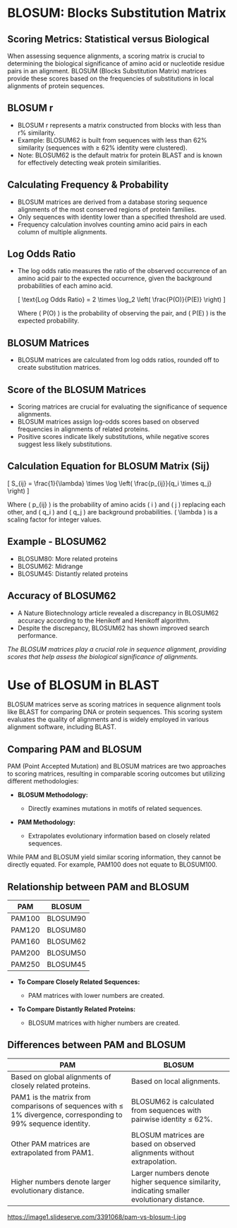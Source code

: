 <!-- https://en.wikipedia.org/wiki/BLOSUM -->
# BLOSUM: Blocks Substitution Matrix

## Scoring Metrics: Statistical versus Biological

When assessing sequence alignments, a scoring matrix is crucial to determining the biological significance of amino acid or nucleotide residue pairs in an alignment. BLOSUM (Blocks Substitution Matrix) matrices provide these scores based on the frequencies of substitutions in local alignments of protein sequences.

## BLOSUM r

- BLOSUM r represents a matrix constructed from blocks with less than r% similarity.
- Example: BLOSUM62 is built from sequences with less than 62% similarity (sequences with ≥ 62% identity were clustered).
- Note: BLOSUM62 is the default matrix for protein BLAST and is known for effectively detecting weak protein similarities.

## Calculating Frequency & Probability

- BLOSUM matrices are derived from a database storing sequence alignments of the most conserved regions of protein families.
- Only sequences with identity lower than a specified threshold are used.
- Frequency calculation involves counting amino acid pairs in each column of multiple alignments.

## Log Odds Ratio

- The log odds ratio measures the ratio of the observed occurrence of an amino acid pair to the expected occurrence, given the background probabilities of each amino acid.
  
  \[ \text{Log Odds Ratio} = 2 \times \log_2 \left( \frac{P(O)}{P(E)} \right) \]

  Where \( P(O) \) is the probability of observing the pair, and \( P(E) \) is the expected probability.

## BLOSUM Matrices

- BLOSUM matrices are calculated from log odds ratios, rounded off to create substitution matrices.
  
## Score of the BLOSUM Matrices

- Scoring matrices are crucial for evaluating the significance of sequence alignments.
- BLOSUM matrices assign log-odds scores based on observed frequencies in alignments of related proteins.
- Positive scores indicate likely substitutions, while negative scores suggest less likely substitutions.

## Calculation Equation for BLOSUM Matrix (Sij)

\[ S_{ij} = \frac{1}{\lambda} \times \log \left( \frac{p_{ij}}{q_i \times q_j} \right) \]

Where \( p_{ij} \) is the probability of amino acids \( i \) and \( j \) replacing each other, and \( q_i \) and \( q_j \) are background probabilities. \( \lambda \) is a scaling factor for integer values.

## Example - BLOSUM62

- BLOSUM80: More related proteins
- BLOSUM62: Midrange
- BLOSUM45: Distantly related proteins

## Accuracy of BLOSUM62

- A Nature Biotechnology article revealed a discrepancy in BLOSUM62 accuracy according to the Henikoff and Henikoff algorithm.
- Despite the discrepancy, BLOSUM62 has shown improved search performance.

*The BLOSUM matrices play a crucial role in sequence alignment, providing scores that help assess the biological significance of alignments.*


# Use of BLOSUM in BLAST

BLOSUM matrices serve as scoring matrices in sequence alignment tools like BLAST for comparing DNA or protein sequences. This scoring system evaluates the quality of alignments and is widely employed in various alignment software, including BLAST.

## Comparing PAM and BLOSUM

PAM (Point Accepted Mutation) and BLOSUM matrices are two approaches to scoring matrices, resulting in comparable scoring outcomes but utilizing different methodologies:

- **BLOSUM Methodology:**
  - Directly examines mutations in motifs of related sequences.

- **PAM Methodology:**
  - Extrapolates evolutionary information based on closely related sequences.

While PAM and BLOSUM yield similar scoring information, they cannot be directly equated. For example, PAM100 does not equate to BLOSUM100.

## Relationship between PAM and BLOSUM

| PAM      | BLOSUM   |
|----------|----------|
| PAM100   | BLOSUM90 |
| PAM120   | BLOSUM80 |
| PAM160   | BLOSUM62 |
| PAM200   | BLOSUM50 |
| PAM250   | BLOSUM45 |

- **To Compare Closely Related Sequences:**
  - PAM matrices with lower numbers are created.

- **To Compare Distantly Related Proteins:**
  - BLOSUM matrices with higher numbers are created.

## Differences between PAM and BLOSUM

| PAM                                        | BLOSUM                                     |
|--------------------------------------------|--------------------------------------------|
| Based on global alignments of closely related proteins. | Based on local alignments.                  |
| PAM1 is the matrix from comparisons of sequences with ≤ 1% divergence, corresponding to 99% sequence identity. | BLOSUM62 is calculated from sequences with pairwise identity ≤ 62%. |
| Other PAM matrices are extrapolated from PAM1. | BLOSUM matrices are based on observed alignments without extrapolation. |
| Higher numbers denote larger evolutionary distance. | Larger numbers denote higher sequence similarity, indicating smaller evolutionary distance. |

https://image1.slideserve.com/3391068/pam-vs-blosum-l.jpg



